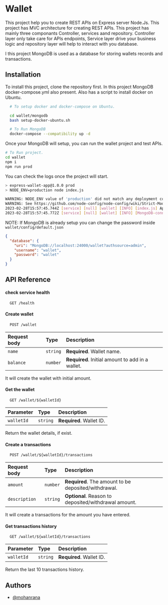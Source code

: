
# Wallet 

This project help you to create REST APIs on Express server Node.Js. This project has MVC architecture for creating REST APIs. This project has mainly three componants Controller, services aand repository. Controller layer only take care for APIs endpoints, Service layer drive your business logic and repository layer will help to interact with you database.

I this project MongoDB is used as a database for storing wallets records and transactions.


## Installation

To install this project, clone the repository first. In this project MongoDB docker-compose.yml also present. Also has a script to install docker on Ubuntu.

```bash
  # To setup docker and docker-compose on Ubuntu.

  cd wallet/mongodb
  bash setup-docker-ubuntu.sh

  # To Run MongoDB 
  docker-compose --compatibility up -d
```
Once your MongoDB will setup, you can run the wallet project and test APIs.

```bash
# To Run project.
cd wallet
npm i
npm run prod
```
You can check the logs once the project will start.
```bash
> express-wallet-app@1.0.0 prod
> NODE_ENV=production node index.js

WARNING: NODE_ENV value of 'production' did not match any deployment config file names.
WARNING: See https://github.com/node-config/node-config/wiki/Strict-Mode
2023-02-28T15:57:45.744Z [service] [null] [wallet] [INFO] [index.js] App started on port 3000
2023-02-28T15:57:45.772Z [service] [null] [wallet] [INFO] [MongoDB-connection.js] Mongoose default connection is open to MongoDB://localhost:24000/wallet?authsource=admin
```

NOTE: If MongoDB is already setup you can change the password inside `wallet/config/default.json`

```json
{
  "database": {
    "uri": "MongoDB://localhost:24000/wallet?authsource=admin",
    "username": "wallet",
    "password": "wallet"
  }
}
```
## API Reference

#### check service health

```http
  GET /health
```

#### Create wallet

```http
  POST /wallet
```

| Request body | Type     | Description                       |
| :-------- | :------- | :-------------------------------- |
| `name`      | `string` | **Required**. Wallet name. |
| `balance`      | `number` | **Required**. Initial amount to add in a wallet. |

It will create the wallet with initial amount.

#### Get the wallet
```http
  GET /wallet/${walletId}
```

| Parameter | Type     | Description                       |
| :-------- | :------- | :-------------------------------- |
| `walletId`      | `string` | **Required**. Wallet ID. |

Return the wallet details, if exist.

#### Create a transactions
```http
  POST /wallet/${walletId}/transactions
```
| Request body | Type     | Description                       |
| :-------- | :------- | :-------------------------------- |
| `amount`      | `number` | **Required**. The amount to be deposited/withdrawal. |
| `description`      | `string` | **Optional**. Reason to deposited/withdrawal amount. |

It will create a transactions for the amount you have entered.

#### Get transactions history
```http
  GET /wallet/${walletId}/transactions
```
| Parameter | Type     | Description                       |
| :-------- | :------- | :-------------------------------- |
| `walletId`      | `string` | **Required**. Wallet ID. |

Return the last 10 transactions history.
## Authors

- [@mohanrana](https://github.com/mohanrana)

